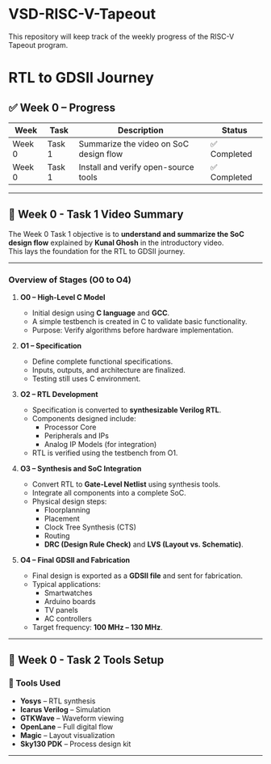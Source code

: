 # VSD-RISC-V-Tapeout
This repository will keep track of the weekly progress of the RISC-V Tapeout program.

# RTL to GDSII Journey

## ✅ Week 0 – Progress

|Week| Task   |              Description             |     Status     |
|---|--------|--------------------------------------|----------------|
|Week 0| Task 1 | Summarize the video on SoC design flow | ✅ Completed   |
|Week 0| Task 1 | Install and verify open-source tools | ✅ Completed   |

---

## 📝 Week 0 - Task 1 Video Summary

The Week 0 Task 1 objective is to **understand and summarize the SoC design flow** explained by **Kunal Ghosh** in the introductory video.  
This lays the foundation for the RTL to GDSII journey.

---

### **Overview of Stages (O0 to O4)**

1. **O0 – High-Level C Model**  
   - Initial design using **C language** and **GCC**.  
   - A simple testbench is created in C to validate basic functionality.  
   - Purpose: Verify algorithms before hardware implementation.

2. **O1 – Specification**  
   - Define complete functional specifications.  
   - Inputs, outputs, and architecture are finalized.  
   - Testing still uses C environment.

3. **O2 – RTL Development**  
   - Specification is converted to **synthesizable Verilog RTL**.  
   - Components designed include:
     - Processor Core  
     - Peripherals and IPs  
     - Analog IP Models (for integration)
   - RTL is verified using the testbench from O1.

4. **O3 – Synthesis and SoC Integration**  
   - Convert RTL to **Gate-Level Netlist** using synthesis tools.  
   - Integrate all components into a complete SoC.  
   - Physical design steps:
     - Floorplanning
     - Placement
     - Clock Tree Synthesis (CTS)
     - Routing
     - **DRC (Design Rule Check)** and **LVS (Layout vs. Schematic)**.

5. **O4 – Final GDSII and Fabrication**  
   - Final design is exported as a **GDSII file** and sent for fabrication.  
   - Typical applications:
     - Smartwatches
     - Arduino boards
     - TV panels
     - AC controllers  
   - Target frequency: **100 MHz – 130 MHz**.

---


## 📝 Week 0 - Task 2 Tools Setup
### 🧰 Tools Used

- **Yosys** – RTL synthesis  
- **Icarus Verilog** – Simulation  
- **GTKWave** – Waveform viewing  
- **OpenLane** – Full digital flow  
- **Magic** – Layout visualization    
- **Sky130 PDK** – Process design kit  

---


